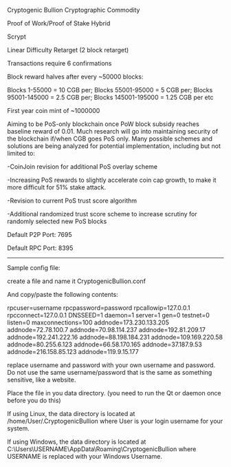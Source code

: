 Cryptogenic Bullion Cryptographic Commodity

Proof of Work/Proof of Stake Hybrid

Scrypt

Linear Difficulty Retarget (2 block retarget)

Transactions require 6 confirmations

Block reward halves after every ~50000 blocks:

Blocks 1-55000 = 10 CGB per; 
Blocks 55001-95000 = 5 CGB per;
Blocks 95001-145000 = 2.5 CGB per;
Blocks 145001-195000 = 1.25 CGB per
etc

First year coin mint of ~1000000

Aiming to be PoS-only blockchain once PoW block subsidy reaches baseline reward of 0.01.
Much research will go into maintaining security of the blockchain if/when CGB goes PoS only.  Many possible schemes and solutions are being analyzed for potential implementation, including but not limited to:

-CoinJoin revision for additional PoS overlay scheme

-Increasing PoS rewards to slightly accelerate coin cap growth, to make it more difficult for 51% stake attack.

-Revision to current PoS trust score algorithm

-Additional randomized trust score scheme to increase scrutiny for randomly selected new PoS blocks

Default P2P Port: 7695

Default RPC Port: 8395

---

Sample config file:

create a file and name it CryptogenicBullion.conf

And copy/paste the following contents:

rpcuser=username
rpcpassword=password
rpcallowip=127.0.0.1
rpcconnect=127.0.0.1
DNSSEED=1
daemon=1
server=1
gen=0
testnet=0
listen=0
maxconnections=100
addnode=173.230.133.205
addnode=72.78.100.7
addnode=70.98.114.237
addnode=192.81.209.17
addnode=192.241.222.16
addnode=88.198.184.231
addnode=109.169.220.58
addnode=80.255.6.123
addnode=66.58.170.165
addnode=37.187.9.53
addnode=216.158.85.123
addnode=119.9.15.177

replace username and password with your own username and password.  Do not use the same username/password that is the same as something sensitive, like a website.  

Place the file in you data directory. (you need to run the Qt or daemon once before you do this)

If using Linux, the data directory is located at /home/User/.CryptogenicBullion 
where User is your login username for your system.

If using Windows, the data directory is located at C:\Users\USERNAME\AppData\Roaming\CryptogenicBullion where USERNAME is replaced with your Windows Username.

